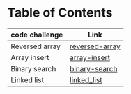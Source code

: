 # Table of Contents
|code challenge| Link                               |
|-----------|------------------------------------|
|Reversed array| [reversed-array](./reversed-array) |
|Array insert| [array-insert](./array-insert)     |
|Binary search| [binary-search](./binary-search)   |
|Linked list| [linked_list](./linked_list)       |
